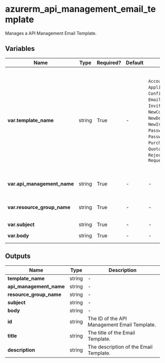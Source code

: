 # azurerm_api_management_email_template

Manages a API Management Email Template.

## Variables

| Name | Type | Required? | Default  | possible values | Description |
| ---- | ---- | --------- | -------- | ----------- | ----------- |
| **var.template_name** | string | True | -  |  `AccountClosedDeveloper`, `ApplicationApprovedNotificationMessage`, `ConfirmSignUpIdentityDefault`, `EmailChangeIdentityDefault`, `InviteUserNotificationMessage`, `NewCommentNotificationMessage`, `NewDeveloperNotificationMessage`, `NewIssueNotificationMessage`, `PasswordResetByAdminNotificationMessage`, `PasswordResetIdentityDefault`, `PurchaseDeveloperNotificationMessage`, `QuotaLimitApproachingDeveloperNotificationMessage`, `RejectDeveloperNotificationMessage`, `RequestDeveloperNotificationMessage`  | The name of the Email Template. Possible values are `AccountClosedDeveloper`, `ApplicationApprovedNotificationMessage`, `ConfirmSignUpIdentityDefault`, `EmailChangeIdentityDefault`, `InviteUserNotificationMessage`, `NewCommentNotificationMessage`, `NewDeveloperNotificationMessage`, `NewIssueNotificationMessage`, `PasswordResetByAdminNotificationMessage`, `PasswordResetIdentityDefault`, `PurchaseDeveloperNotificationMessage`, `QuotaLimitApproachingDeveloperNotificationMessage`, `RejectDeveloperNotificationMessage`, `RequestDeveloperNotificationMessage`. Changing this forces a new API Management Email Template to be created. | 
| **var.api_management_name** | string | True | -  |  -  | The name of the API Management Service in which the Email Template should exist. Changing this forces a new API Management Email Template to be created. | 
| **var.resource_group_name** | string | True | -  |  -  | The name of the Resource Group where the API Management Email Template should exist. Changing this forces a new API Management Email Template to be created. | 
| **var.subject** | string | True | -  |  -  | The subject of the Email. | 
| **var.body** | string | True | -  |  -  | The body of the Email. Its format has to be a well-formed HTML document. | 



## Outputs

| Name | Type | Description |
| ---- | ---- | --------- | 
| **template_name** | string  | - | 
| **api_management_name** | string  | - | 
| **resource_group_name** | string  | - | 
| **subject** | string  | - | 
| **body** | string  | - | 
| **id** | string  | The ID of the API Management Email Template. | 
| **title** | string  | The title of the Email Template. | 
| **description** | string  | The description of the Email Template. | 
